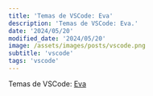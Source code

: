 ```yaml
---
title: 'Temas de VSCode: Eva'
description: 'Temas de VSCode: Eva.'
date: '2024/05/20'
modified_date: '2024/05/20'
image: /assets/images/posts/vscode.png
subtitle: 'vscode'
tags: 'vscode'
---
```


Temas de VSCode: [Eva](https://marketplace.visualstudio.com/items?itemName=fisheva.eva-theme)
